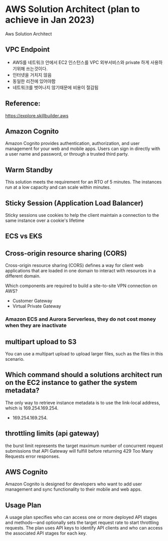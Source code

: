 # AWS Solution Architect (plan to achieve in Jan 2023)

Aws Solution Architect

## VPC Endpoint
* AWS를 네트워크 안에서 EC2 인스턴스를 VPC 외부서비스와 private 하게 사용하기위해 쓰는것이다.
* 인터넷을 거치지 않음
* 동일한 리전에 있어야함
* 네트워크를 벗어나지 않기때문에 비용이 절감됨

## Reference:
https://explore.skillbuilder.aws


## Amazon Cognito

Amazon Cognito provides authentication, authorization, and user management for your web and mobile apps. Users can sign in directly with a user name and password, or through a trusted third party.

## Warm Standby

This solution meets the requirement for an RTO of 5 minutes. The instances run at a low capacity and can scale within minutes.

## Sticky Session (Application Load Balancer)

Sticky sessions use cookies to help the client maintain a connection to the same instance over a cookie's lifetime

## ECS vs EKS

## Cross-origin resource sharing (CORS)
Cross-origin resource sharing (CORS) defines a way for client web applications that are loaded in one domain to interact with resources in a different domain.

Which components are required to build a site-to-site VPN connection on AWS?
* Customer Gateway
* Virtual Private Gateway

### Amazon ECS and Aurora Serverless, they do not cost money when they are inactivate

## multipart upload to S3
You can use a multipart upload to upload larger files, such as the files in this scenario.


## Which command should a solutions architect run on the EC2 instance to gather the system metadata?
The only way to retrieve instance metadata is to use the link-local address, which is 169.254.169.254.
- 169.254.169.254.

## throttling limits (api gateway)
the burst limit represents the target maximum number of concurrent request submissions that API Gateway will fulfill before returning 429 Too Many Requests error responses.

## AWS Cognito
Amazon Cognito is designed for developers who want to add user management and sync functionality to their mobile and web apps. 

## Usage Plan

A usage plan specifies who can access one or more deployed API stages and methods—and optionally sets the target request rate to start throttling requests. The plan uses API keys to identify API clients and who can access the associated API stages for each key.
